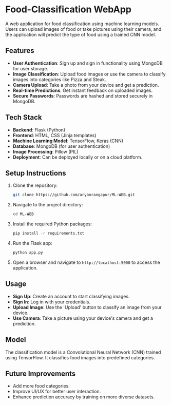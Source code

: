 # Food-Classification WebApp

A web application for food classification using machine learning models. Users can upload images of food or take pictures using their camera, and the application will predict the type of food using a trained CNN model.

## Features

- **User Authentication**: Sign up and sign in functionality using MongoDB for user storage.
- **Image Classification**: Upload food images or use the camera to classify images into categories like Pizza and Steak.
- **Camera Upload**: Take a photo from your device and get a prediction.
- **Real-time Predictions**: Get instant feedback on uploaded images.
- **Secure Passwords**: Passwords are hashed and stored securely in MongoDB.

## Tech Stack

- **Backend**: Flask (Python)
- **Frontend**: HTML, CSS (Jinja templates)
- **Machine Learning Model**: TensorFlow, Keras (CNN)
- **Database**: MongoDB (for user authentication)
- **Image Processing**: Pillow (PIL)
- **Deployment**: Can be deployed locally or on a cloud platform.

## Setup Instructions

1. Clone the repository:
    ```bash
    git clone https://github.com/aryanrangapur/ML-WEB.git
    ```

2. Navigate to the project directory:
    ```bash
    cd ML-WEB
    ```

3. Install the required Python packages:
    ```bash
    pip install -r requirements.txt
    ```

4. Run the Flask app:
    ```bash
    python app.py
    ```

5. Open a browser and navigate to `http://localhost:5000` to access the application.

## Usage

- **Sign Up**: Create an account to start classifying images.
- **Sign In**: Log in with your credentials.
- **Upload Image**: Use the 'Upload' button to classify an image from your device.
- **Use Camera**: Take a picture using your device's camera and get a prediction.

## Model

The classification model is a Convolutional Neural Network (CNN) trained using TensorFlow. It classifies food images into predefined categories.

## Future Improvements

- Add more food categories.
- Improve UI/UX for better user interaction.
- Enhance prediction accuracy by training on more diverse datasets.



